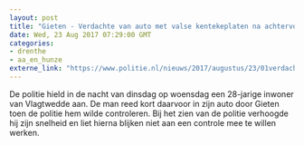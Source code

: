 ```yaml
---
layout: post
title: "Gieten - Verdachte van auto met valse kentekeplaten na achtervolging door politiehond aangehouden"
date: Wed, 23 Aug 2017 07:29:00 GMT
categories: 
- drenthe 
- aa_en_hunze 
externe_link: "https://www.politie.nl/nieuws/2017/augustus/23/01verdachte-van-gestolen-auto-na-achtervolging-door-politiehond-aangehouden.html"
---
```


De politie hield in de nacht van dinsdag op woensdag een 28-jarige inwoner van Vlagtwedde aan. De man reed kort daarvoor in zijn auto door Gieten toen de politie hem wilde controleren. Bij het zien van de politie verhoogde hij zijn snelheid en liet hierna blijken niet aan een controle mee te willen werken.
